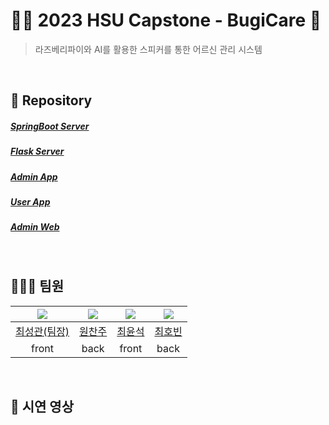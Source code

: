 # 👵🏻 2023 HSU Capstone - BugiCare 🤖

> 라즈베리파이와 AI를 활용한 스피커를 통한 어르신 관리 시스템

</br>

## 📌 Repository

##### [SpringBoot Server](https://github.com/BugiCare/BugiCareServer_SpringBoot)

##### [Flask Server](https://github.com/BugiCare/BugiCareServer_Flask)

##### [Admin App](https://github.com/BugiCare/BugiCareAdminApp)

##### [User App](https://github.com/BugiCare/BugiCareUserApp)

##### [Admin Web](https://github.com/BugiCare/BugiCare_Website)

</br>

## 👨🏻‍💻 팀원

| <img src="https://avatars.githubusercontent.com/u/112394220?v=4"> | <img src="https://avatars.githubusercontent.com/u/92321183?v=4"> | <img src="https://avatars.githubusercontent.com/u/119166000?v=4"> | <img src="https://avatars.githubusercontent.com/u/103445254?v=4"> |
| :----------------------------------------------------------: | :----------------------------------------------------------: | :----------------------------------------------------------: | :----------------------------------------------------------: |
|         [최성관(팀장)](https://github.com/kwani6684)         |           [원찬주](https://github.com/wonchanjoo)            |            [최윤석](https://github.com/choiyooon)            |             [최호빈](https://github.com/zzawang)             |
|                            front                             |                             back                             |                            front                             |                             back                             |

</br>

## 🎥 시연 영상

